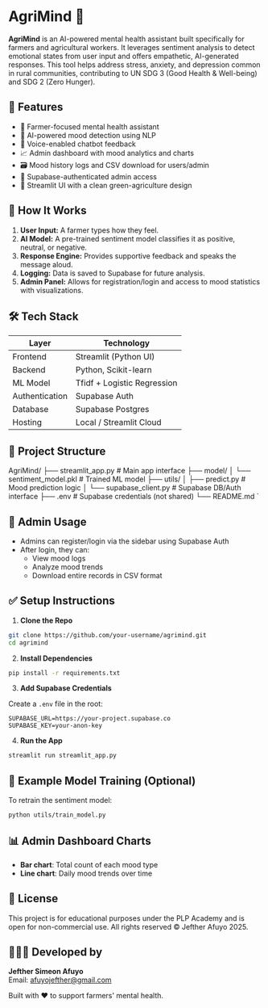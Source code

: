 # AgriMind 🌿

**AgriMind** is an AI-powered mental health assistant built specifically for farmers and agricultural workers. It leverages sentiment analysis to detect emotional states from user input and offers empathetic, AI-generated responses. This tool helps address stress, anxiety, and depression common in rural communities, contributing to UN SDG 3 (Good Health & Well-being) and SDG 2 (Zero Hunger).

## 🚀 Features

- 🌾 Farmer-focused mental health assistant
- 🤖 AI-powered mood detection using NLP
- 💬 Voice-enabled chatbot feedback
- 📈 Admin dashboard with mood analytics and charts
- 🗃️ Mood history logs and CSV download for users/admin
- 🔐 Supabase-authenticated admin access
- 🎨 Streamlit UI with a clean green-agriculture design


## 🧠 How It Works

1. **User Input:** A farmer types how they feel.
2. **AI Model:** A pre-trained sentiment model classifies it as positive, neutral, or negative.
3. **Response Engine:** Provides supportive feedback and speaks the message aloud.
4. **Logging:** Data is saved to Supabase for future analysis.
5. **Admin Panel:** Allows for registration/login and access to mood statistics with visualizations.


## 🛠️ Tech Stack

| Layer          | Technology               |
|----------------|---------------------------|
| Frontend       | Streamlit (Python UI)     |
| Backend        | Python, Scikit-learn      |
| ML Model       | Tfidf + Logistic Regression |
| Authentication | Supabase Auth             |
| Database       | Supabase Postgres         |
| Hosting        | Local / Streamlit Cloud   |



## 📂 Project Structure

AgriMind/
├── streamlit_app.py              # Main app interface
├── model/
│   └── sentiment_model.pkl       # Trained ML model
├── utils/
│   ├── predict.py                # Mood prediction logic
│   └── supabase_client.py        # Supabase DB/Auth interface
├── .env                          # Supabase credentials (not shared)
└── README.md
`

## 🔐 Admin Usage

- Admins can register/login via the sidebar using Supabase Auth
- After login, they can:
  - View mood logs
  - Analyze mood trends
  - Download entire records in CSV format



## ✅ Setup Instructions

1. **Clone the Repo**

```bash
git clone https://github.com/your-username/agrimind.git
cd agrimind
```

2. **Install Dependencies**

```bash
pip install -r requirements.txt
```

3. **Add Supabase Credentials**

Create a `.env` file in the root:

```env
SUPABASE_URL=https://your-project.supabase.co
SUPABASE_KEY=your-anon-key
```

4. **Run the App**

```bash
streamlit run streamlit_app.py
```


## 🧪 Example Model Training (Optional)

To retrain the sentiment model:

```bash
python utils/train_model.py
```


## 📊 Admin Dashboard Charts

- **Bar chart**: Total count of each mood type
- **Line chart**: Daily mood trends over time


## 🧾 License

This project is for educational purposes under the PLP Academy and is open for non-commercial use. All rights reserved © Jefther Afuyo 2025.


## 👨🏽‍💻 Developed by

**Jefther Simeon Afuyo**  
Email: afuyojefther@gmail.com

Built with ❤️ to support farmers' mental health.
